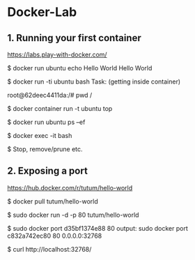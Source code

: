 # Docker-Lab

## 1. Running your first container 
https://labs.play-with-docker.com/

$ docker run ubuntu echo Hello World
Hello World

$ docker run -ti ubuntu bash 
Task: (getting inside container)

root@62deec4411da:/# pwd
/

$ docker container run -t ubuntu top

$ docker run ubuntu ps –ef

$ docker exec -it <mycontainerID> bash

$ Stop, remove/prune etc.



## 2. Exposing a port 
https://hub.docker.com/r/tutum/hello-world

$ docker pull tutum/hello-world

$ sudo docker run -d -p 80 tutum/hello-world

$ sudo docker port d35bf1374e88 80
output: sudo docker port c832a742ec80 80
0.0.0.0:32768

$ curl http://localhost:32768/
